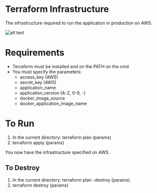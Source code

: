 # Terraform Infrastructure
The infrastructure required to run the application in production on AWS.

![alt text](/Diagram/InfrastructureDiagram.png?raw=true)

# Requirements 
- Terraform must be installed and on the PATH on the cmd
- You must specify the parameters:
    - access_key (AWS)
    - secret_key (AWS)
    - application_name
    - application_version (A-Z, 0-9, -)
    - docker_image_source
    - docker_application_image_name

# To Run
1. In the current directory: terraform plan (params)
2. terraform apply (params)

You now have the infrastructure specified on AWS.

## To Destroy
1. In the current directory: terraform plan -destroy (params)
2. terraform destroy (params)

